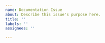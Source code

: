 ```yaml
---
name: Documentation Issue
about: Describe this issue's purpose here.
title: ''
labels: ''
assignees: ''

---
```



